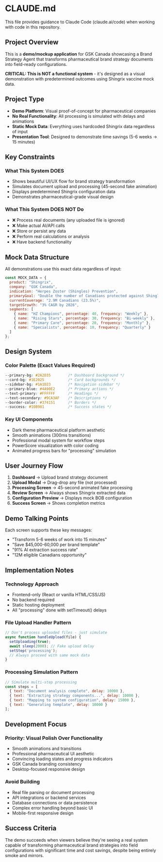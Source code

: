 # CLAUDE.md

This file provides guidance to Claude Code (claude.ai/code) when working with code in this repository.

## Project Overview

This is a **demo/mockup application** for GSK Canada showcasing a Brand Strategy Agent that transforms pharmaceutical brand strategy documents into field-ready configurations. 

**CRITICAL: This is NOT a functional system** - it's designed as a visual demonstration with predetermined outcomes using Shingrix vaccine mock data.

## Project Type

- **Demo Platform**: Visual proof-of-concept for pharmaceutical companies
- **No Real Functionality**: All processing is simulated with delays and animations
- **Static Mock Data**: Everything uses hardcoded Shingrix data regardless of input
- **Presentation Tool**: Designed to demonstrate time savings (5-6 weeks → 15 minutes)

## Key Constraints

### What This System DOES
- Shows beautiful UI/UX flow for brand strategy transformation
- Simulates document upload and processing (45-second fake animation)
- Displays predetermined Shingrix configuration data
- Demonstrates pharmaceutical-grade visual design

### What This System DOES NOT Do
- ❌ Process real documents (any uploaded file is ignored)
- ❌ Make actual AI/API calls
- ❌ Store or persist any data
- ❌ Perform real calculations or analysis
- ❌ Have backend functionality

## Mock Data Structure

All demonstrations use this exact data regardless of input:

```javascript
const MOCK_DATA = {
  product: "Shingrix",
  company: "GSK Canada", 
  indication: "Herpes Zoster (Shingles) Prevention",
  primaryGoal: "Double the number of Canadians protected against Shingles",
  currentCoverage: "2.9M Canadians (23.5%)",
  targetGrowth: "3% CAGR by 2026",
  segments: [
    { name: "HZ Champions", percentage: 40, frequency: "Weekly" },
    { name: "Rising Stars", percentage: 30, frequency: "Bi-weekly" },
    { name: "Primary Care", percentage: 20, frequency: "Monthly" },
    { name: "Specialists", percentage: 10, frequency: "Quarterly" }
  ]
};
```

## Design System

### Color Palette (Exact Values Required)
```css
--primary-bg: #2A2D35        /* Dashboard background */
--card-bg: #1E2025           /* Card backgrounds */
--sidebar-bg: #1A1D23        /* Navigation sidebar */
--primary-blue: #4A90E2      /* Primary actions */
--text-primary: #FFFFFF      /* Headings */
--text-secondary: #9CA3AF    /* Descriptions */
--border-color: #374151      /* Borders */
--success: #10B981           /* Success states */
```

### Key UI Components
- Dark theme pharmaceutical platform aesthetic
- Smooth animations (300ms transitions)
- Professional modal system for workflow steps
- PowerScore visualization with color coding
- Animated progress bars for "processing" simulation

## User Journey Flow

1. **Dashboard** → Upload brand strategy document
2. **Upload Modal** → Drag-drop any file (not processed)
3. **Processing Screen** → 45-second animated fake processing
4. **Review Screen** → Always shows Shingrix extracted data
5. **Configuration Preview** → Displays mock BOB configuration
6. **Success Screen** → Shows completion metrics

## Demo Talking Points

Each screen supports these key messages:
- "Transform 5-6 weeks of work into 15 minutes"
- "Save $45,000-60,000 per brand template"
- "91% AI extraction success rate"
- "12M eligible Canadians opportunity"

## Implementation Notes

### Technology Approach
- Frontend-only (React or vanilla HTML/CSS/JS)
- No backend required
- Static hosting deployment
- All "processing" done with setTimeout() delays

### File Upload Handler Pattern
```javascript
// Don't process uploaded files - just simulate
async function handleUpload(file) {
  setUploading(true);
  await sleep(2000); // Fake upload delay
  setStep('processing');
  // Always proceed with same mock data
}
```

### Processing Simulation Pattern
```javascript
// Simulate multi-step processing
const steps = [
  { text: "Document analysis complete", delay: 10000 },
  { text: "Extracting strategy components...", delay: 10000 },
  { text: "Mapping to system configuration", delay: 15000 },
  { text: "Generating template", delay: 10000 }
];
```

## Development Focus

### Priority: Visual Polish Over Functionality
- Smooth animations and transitions
- Professional pharmaceutical UI aesthetic
- Convincing loading states and progress indicators
- GSK Canada branding consistency
- Desktop-focused responsive design

### Avoid Building
- Real file parsing or document processing
- API integrations or backend services
- Database connections or data persistence
- Complex error handling beyond basic UI
- Mobile-first responsive design

## Success Criteria

The demo succeeds when viewers believe they're seeing a real system capable of transforming pharmaceutical brand strategies into field configurations with significant time and cost savings, despite being entirely smoke and mirrors.